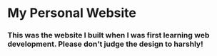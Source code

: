 # My Personal Website

### This was the website I built when I was first learning web development. Please don't judge the design to harshly! 
